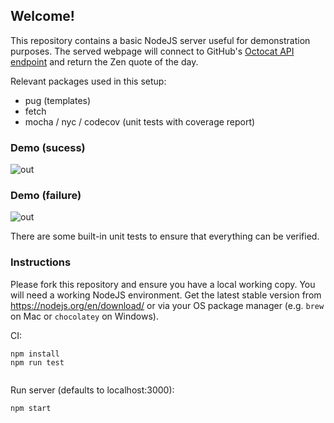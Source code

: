 ## Welcome!

This repository contains a basic NodeJS server useful for demonstration purposes.
The served webpage will  connect to GitHub's [Octocat API endpoint](https://api.github.com/octocat) and return the Zen quote of the day.

Relevant packages used in this setup:

- pug (templates)
- fetch
- mocha / nyc / codecov (unit tests with coverage report)

### Demo (sucess)

![out](https://user-images.githubusercontent.com/1078545/57860397-bc7ff380-77ec-11e9-80f8-39e02ef3c035.gif)


### Demo (failure)

![out](https://user-images.githubusercontent.com/1078545/57860396-bc7ff380-77ec-11e9-8f55-83b879e667d2.gif)


There are some built-in unit tests to ensure that everything can be verified.

### Instructions

Please fork this repository and ensure you have a local working copy. You will need a working NodeJS environment. Get the latest stable version from https://nodejs.org/en/download/ or via your OS package manager (e.g. `brew` on Mac or `chocolatey` on Windows). 

CI:

```
npm install 
npm run test


```

Run server (defaults to localhost:3000):

```
npm start
```


